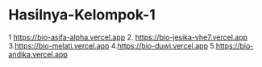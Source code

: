 # Hasilnya-Kelompok-1

1 https://bio-asifa-alpha.vercel.app
2. https://bio-jesika-vhe7.vercel.app
3.https://bio-melati.vercel.app
4.https://bio-duwi.vercel.app
5.https://bio-andika.vercel.app

